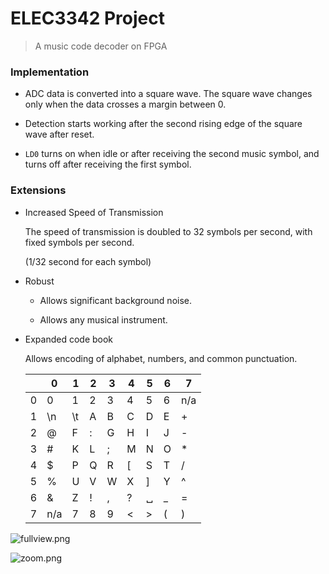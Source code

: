 # ELEC3342 Project

> A music code decoder on FPGA


### Implementation

* ADC data is converted into a square wave.
  The square wave changes only when the data crosses a margin between 0.

* Detection starts working after the second rising edge of the square wave after reset.

* `LD0` turns on when idle or after receiving the second music symbol,
  and turns off after receiving the first symbol.


### Extensions

* Increased Speed of Transmission

    The speed of transmission is doubled to 32 symbols per second,
    with fixed symbols per second.

    (1/32 second for each symbol)


* Robust

    * Allows significant background noise.

    * Allows any musical instrument.


* Expanded code book

    Allows encoding of alphabet, numbers, and common punctuation.

    |     | 0   | 1   | 2   | 3   | 4   | 5   | 6   | 7   |
    | --- | --- | --- | --- | --- | --- | --- | --- | --- |
    | 0   | 0   | 1   | 2   | 3   | 4   | 5   | 6   | n/a |
    | 1   | \n  | \t  | A   | B   | C   | D   | E   | +   |
    | 2   | @   | F   | :   | G   | H   | I   | J   | -   |
    | 3   | #   | K   | L   | ;   | M   | N   | O   | *   |
    | 4   | $   | P   | Q   | R   | [   | S   | T   | /   |
    | 5   | %   | U   | V   | W   | X   | ]   | Y   | ^   |
    | 6   | &   | Z   | !   | ,   | ? |&#x2423;|_   | =   |
    | 7   | n/a | 7   | 8   | 9   | <   | >   | (   | )   |


![fullview.png](https://s1.ax1x.com/2022/11/27/zU9yut.png)

![zoom.png](https://s1.ax1x.com/2022/11/27/zU9rjI.png)

